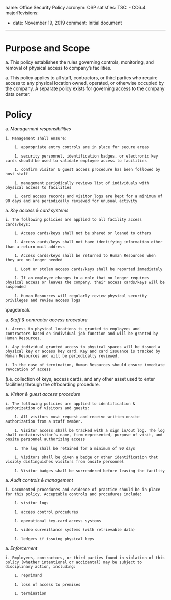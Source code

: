name: Office Security Policy
acronym: OSP
satisfies:
  TSC:
    - CC6.4
majorRevisions:
  - date: November 19, 2019
    comment: Initial document
---

# Purpose and Scope

a. This policy establishes the rules governing controls, monitoring, and removal of physical access to company’s facilities.

a. This policy applies to all staff, contractors, or third parties who require access to any physical location owned, operated, or otherwise occupied by the company. A separate policy exists for governing access to the company data center.

# Policy

a. *Management responsibilities*

    i. Management shall ensure:

        1. appropriate entry controls are in place for secure areas

        1. security personnel, identification badges, or electronic key cards should be used to validate employee access to facilities

        1. confirm visitor & guest access procedure has been followed by host staff

        1. management periodically reviews list of individuals with physical access to facilities

        1. card access records and visitor logs are kept for a minimum of 90 days and are periodically reviewed for unusual activity

a. *Key access & card systems*

    i. The following policies are applied to all facility access cards/keys:

        1. Access cards/keys shall not be shared or loaned to others

        1. Access cards/keys shall not have identifying information other than a return mail address

        1. Access cards/keys shall be returned to Human Resources when they are no longer needed

        1. Lost or stolen access cards/keys shall be reported immediately

        1. If an employee changes to a role that no longer requires physical access or leaves the company, their access cards/keys will be suspended

        1. Human Resources will regularly review physical security privileges and review access logs

\pagebreak

a. *Staff & contractor access procedure*

    i. Access to physical locations is granted to employees and contractors based on individual job function and will be granted by Human Resources.

    i. Any individual granted access to physical spaces will be issued a physical key or access key card. Key and card issuance is tracked by Human Resources and will be periodically reviewed.

    i. In the case of termination, Human Resources should ensure immediate revocation of access
(i.e. collection of keys, access cards, and any other asset used to enter facilities) through the offboarding procedure.

a. *Visitor & guest access procedure*

    i. The following policies are applied to identification & authorization of visitors and guests:

        1. All visitors must request and receive written onsite authorization from a staff member.

        1. Visitor access shall be tracked with a sign in/out log. The log shall contain:visitor’s name, firm represented, purpose of visit, and onsite personnel authorizing access

        1. The log shall be retained for a minimum of 90 days

        1. Visitors shall be given a badge or other identification that visibly distinguishes visitors from onsite personnel

        1. Visitor badges shall be surrendered before leaving the facility

a. *Audit controls & management*

    i. Documented procedures and evidence of practice should be in place for this policy. Acceptable controls and procedures include:

        1. visitor logs

        1. access control procedures

        1. operational key-card access systems

        1. video surveillance systems (with retrievable data)

        1. ledgers if issuing physical keys

a. *Enforcement*

    i. Employees, contractors, or third parties found in violation of this policy (whether intentional or accidental) may be subject to disciplinary action, including:

        1. reprimand

        1. loss of access to premises

        1. termination
